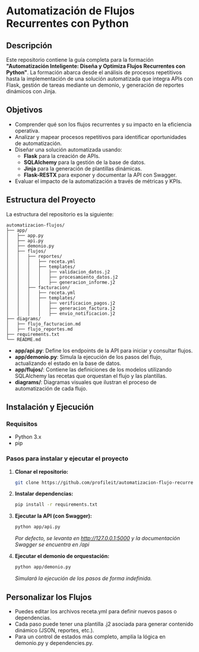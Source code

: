 # Automatización de Flujos Recurrentes con Python

## Descripción

Este repositorio contiene la guía completa para la formación **"Automatización Inteligente: Diseña y Optimiza Flujos Recurrentes con Python"**. La formación abarca desde el análisis de procesos repetitivos hasta la implementación de una solución automatizada que integra APIs con Flask, gestión de tareas mediante un demonio, y generación de reportes dinámicos con Jinja.

## Objetivos

- Comprender qué son los flujos recurrentes y su impacto en la eficiencia operativa.
- Analizar y mapear procesos repetitivos para identificar oportunidades de automatización.
- Diseñar una solución automatizada usando:
  - **Flask** para la creación de APIs.
  - **SQLAlchemy** para la gestión de la base de datos.
  - **Jinja** para la generación de plantillas dinámicas.
  - **Flask-RESTX** para exponer y documentar la API con Swagger.
- Evaluar el impacto de la automatización a través de métricas y KPIs.

## Estructura del Proyecto

La estructura del repositorio es la siguiente:

```
automatizacion-flujos/
├── app/
│   ├── app.py
│   ├── api.py
│   ├── demonio.py
│   ├── flujos/
│   │   ├── reportes/
│   │   │   ├── receta.yml
│   │   │   ├── templates/
│   │   │   │   ├── validacion_datos.j2
│   │   │   │   ├── procesamiento_datos.j2
│   │   │   │   ├── generacion_informe.j2
│   │   ├── facturacion/
│   │   │   ├── receta.yml
│   │   │   ├── templates/
│   │   │   │   ├── verificacion_pagos.j2
│   │   │   │   ├── generacion_factura.j2
│   │   │   │   ├── envio_notificacion.j2
├── diagrams/
│   ├── flujo_facturacion.md
│   ├── flujo_reportes.md
├── requirements.txt
└── README.md
```
- **app/api.py**: Define los endpoints de la API para iniciar y consultar flujos.
- **app/demonio.py**: Simula la ejecución de los pasos del flujo, actualizando el estado en la base de datos.
- **app/flujos/**: Contiene las definiciones de los modelos utilizando SQLAlchemy las recetas que orquestan el flujo y las plantillas.
- **diagrams/**: Diagramas visuales que ilustran el proceso de automatización de cada flujo.

## Instalación y Ejecución

### Requisitos

- Python 3.x
- pip

### Pasos para instalar y ejecutar el proyecto

1. **Clonar el repositorio:**

   ```bash
   git clone https://github.com/profileit/automatizacion-flujo-recurrentes.git
   ```

2. **Instalar dependencias:**

   ```bash
   pip install -r requirements.txt
   ```
   
3. **Ejecutar la API (con Swagger):**

   ```bash
   python app/api.py
   ```
    *Por defecto, se levanta en http://127.0.0.1:5000 y la documentación Swagger se encuentra en /api*


4. **Ejecutar el demonio de orquestación:**

    ```bash
    python app/demonio.py
    ```
   *Simulará la ejecución de los pasos de forma indefinida.*

## Personalizar los Flujos
- Puedes editar los archivos receta.yml para definir nuevos pasos o dependencias.
- Cada paso puede tener una plantilla .j2 asociada para generar contenido dinámico (JSON, reportes, etc.).
- Para un control de estados más completo, amplía la lógica en demonio.py y dependencies.py.
